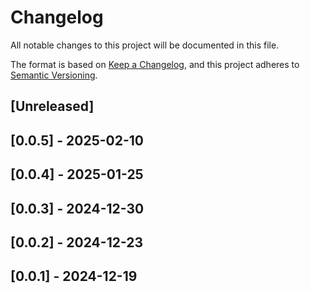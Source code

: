 # Changelog

All notable changes to this project will be documented in this file.

The format is based on [Keep a Changelog](https://keepachangelog.com/en/1.1.0/),
and this project adheres to [Semantic Versioning](https://semver.org/spec/v2.0.0.html).

## [Unreleased]

## [0.0.5] - 2025-02-10

## [0.0.4] - 2025-01-25

## [0.0.3] - 2024-12-30

## [0.0.2] - 2024-12-23

## [0.0.1] - 2024-12-19
